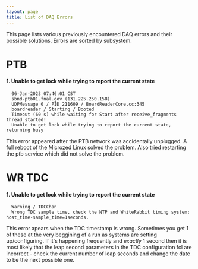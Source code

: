 ```yaml
---
layout: page
title: List of DAQ Errors
---
```



This page lists various previously encountered DAQ errors and their possible solutions. Errors are sorted by subsystem.


PTB
==========================================================

#### 1. Unable to get lock while trying to report the current state
```Error / ptb01PUSH_BoardReaderCore
  06-Jan-2023 07:46:01 CST
  sbnd-ptb01.fnal.gov (131.225.250.158)
  UDPMessage 0 / PID 211609 / BoardReaderCore.cc:345
  boardreader / Starting / Booted
  Timeout (60 s) while waiting for Start after receive_fragments thread started!
  Unable to get lock while trying to report the current state, returning busy
```

This error appeared after the PTB network was accidentally unplugged. A full reboot of the Microzed Linux solved the problem. Also tried restarting the ptb service which did not solve the problem.


WR TDC
==========================================================

#### 1. Unable to get lock while trying to report the current state
```
  Warning / TDCChan
  Wrong TDC sample time, check the NTP and WhiteRabbit timing system; host_time-sample_time=1seconds.
```

This error apears when the TDC timestamp is wrong. Sometimes you get 1 of these at the very beggining of a run as systems are setting up/configuring. If it's happening frequently and _exactly_ 1 second then it is most likely that the leap second parameters in the TDC configuration fcl are incorrect - check the current number of leap seconds and change the date to be the next possible one.
